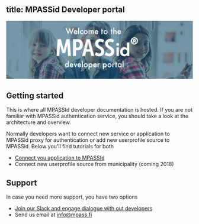 title: MPASSid Developer portal
---

<img src="images/header-text.png"/>


## Getting started

This is where all MPASSId developer documentation is hosted. If you are not familiar with MPASSid authentication service, you should take a look at the architecture and overview. 


Normally developers want to connect new service or application to MPASSid proxy for authentication or add new userprofile source to MPASSid. Below you'll find tutorials for both
+ [Connect you application to MPASSId](app/index.html)
+ Connect new userprofile source from municipality (coming 2018)


## Support

In case you need more support, you have two options
+ [Join our Slack and engage dialogue with out developers](support/slack.html)
+ Send us email at info@mpass.fi

